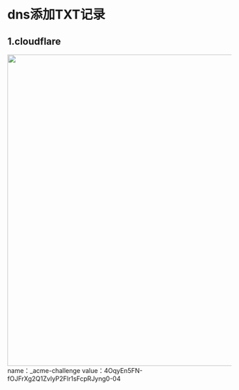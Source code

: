 # dns添加TXT记录
## 1.cloudflare
<img src="https://raw.githubusercontent.com/reeceyng/v2ray-agent/master/fodder/cloudflare/cloudflare_dns_txt.png" width=700>
name：_acme-challenge
 value：4OqyEn5FN-fOJFrXg2Q1ZvlyP2Flr1sFcpRJyng0-04 
